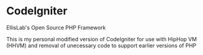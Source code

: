CodeIgniter
===========

EllisLab's Open Source PHP Framework

This is my personal modified version of CodeIgniter for use with HipHop VM (HHVM) and removal of unecessary code to support earlier versions of PHP
